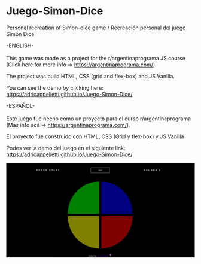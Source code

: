 # Juego-Simon-Dice
Personal recreation of Simon-dice game / Recreación personal del juego Simón Dice 

-ENGLISH- <br>
<br>
This game was made as a project for the r/argentinaprograma JS course (Click here for more info => https://argentinaprograma.com/).

The project was build HTML, CSS (grid and flex-box) and JS Vanilla.

You can see the demo by clicking here:
https://adricappelletti.github.io/Juego-Simon-Dice/

-ESPAÑOL- <br>
<br>
Este juego fue hecho como un proyecto para el curso r/argentinaprograma (Mas info acá => https://argentinaprograma.com/).

El proyecto fue construido con HTML, CSS (Grid y flex-box) y JS Vanilla

Podes ver la demo del juego en el siguiente link:
https://adricappelletti.github.io/Juego-Simon-Dice/


![ScreenShot](https://github.com/AdriCappelletti/Juego-Simon-Dice/blob/gh-pages/img/game-demo.png)
